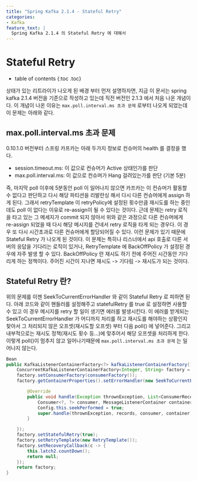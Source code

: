 ```yaml
---
title: "Spring Kafka 2.1.4 - Stateful Retry"
categories: 
- Kafka
feature_text: |
  Spring Kafka 2.1.4 의 Stateful Retry 에 대해서
---
```

# Stateful Retry

* table of contents
{:toc .toc}

상태가 있는 리트라이가 나오게 된 배경 부터 먼저 설명하자면, 지금 이 문서는 spring kafka 2.1.4 버전을 기준으로 작성하고 있는데 직전 버전인 2.1.3 에서 처음 나온 개념이다. 이 개념이 나온 이유는 `max.poll.interval.ms 초과 문제` 로부터 나오게 되었는데 이 문제는 아래와 같다.

## max.poll.interval.ms 초과 문제
0.10.1.0 버전부터 스프링 카프카는 아래 두가지 정보로 컨슈머의 health 를 결정을 했다. 

* session.timeout.ms: 이 값으로 컨슈머가 Active 상태인가를 판단
* max.poll.interval.ms: 이 값으로 컨슈머가 Hang 걸려있는가를 판단 (기본 5분)

즉, 마지막 poll 이후에 5분동안 poll 이 일어나지 않으면 카프카는 이 컨슈머가 활동할 수 없다고 판단하고 다시 해당 파티션을 리발란싱 해서 다시 다른 컨슈머에게 assign 하게 된다. 그래서 retryTemplate 이 retryPolicy에 설정된 횟수만큼 재시도를 하는 중인데도 poll 이 없다는 이유로 re-assign이 될 수 있다는 것이다. 근데 문제는 retry 로직을 타고 있는 그 메세지가 commit 되지 않아서 위와 같은 과정으로 다른 컨슈머에게 re-assign 되었을 때 다시 해당 메시지를 건네서 retry 로직을 타게 되는 경우다. 이 경우 또 다시 시간초과로 다른 컨슈머에게 할당되어질 수 있다. 이런 문제가 있기 때문에 Stateful Retry 가 나오게 된 것이다. 이 문제는 특히나 리스너에서 api 호출로 다른 서버의 응답을 기다리는 로직이 있거나, RetryTemplate 에 BackOffPolicy 가 설정된 경우에 자주 발생 할 수 있다. BackOffPolicy 란 재시도 하기 전에 주어진 시간동안 기다리게 하는 정책이다. 주어진 시간이 지나면 재시도 -> 기다림 -> 재시도가 되는 것이다.

## Stateful Retry 란?
위의 문제를 이젠 SeekToCurrentErrorHandler 와 같이 Stateful Retry 로 피하면 된다. 
아래 코드와 같이 핸들러를 설정해주고 statefulRetry 를 true 로 설정하면 사용할 수 있고 이 경우 메시지를 retry 할 일이 생기면 에러를 발생시킨다. 이 에러를 받게되는 SeekToCurrentErrorHandler 가 어디까지 처리를 하고 재시도를 해야하는 상황인지 찾아서 그 처리되지 않은 오프셋(재시도할 오프셋) 부터 다음 poll() 에 넣어준다. 그리고 내부적으로는 재시도 정책(재시도 횟수 등...)에 맞추어서 해당 오프셋을 처리하게 한다. 
이렇게 poll()이 멈추지 않고 일어나기때문에 `max.poll.interval.ms 초과 문제` 는 일어나지 않는다.

``` java
Bean
public KafkaListenerContainerFactory<?> kafkaListenerContainerFactory() {
	ConcurrentKafkaListenerContainerFactory<Integer, String> factory = new ConcurrentKafkaListenerContainerFactory<>();
	factory.setConsumerFactory(consumerFactory());
	factory.getContainerProperties().setErrorHandler(new SeekToCurrentErrorHandler() {

		@Override
		public void handle(Exception thrownException, List<ConsumerRecord<?, ?>> records,
			Consumer<?, ?> consumer, MessageListenerContainer container) {
			Config.this.seekPerformed = true;
			super.handle(thrownException, records, consumer, container);
		}

	});
	factory.setStatefulRetry(true);
	factory.setRetryTemplate(new RetryTemplate());
	factory.setRecoveryCallback(c -> {
		this.latch2.countDown();
		return null;
	});
	return factory;
}
```
